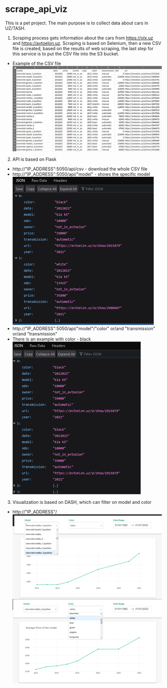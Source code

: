 # scrape_api_viz
This is a pet project.
The main purpose is to collect data about cars in UZ/TASH.

1. Scraping process gets information about the cars from https://olx.uz and https://avtoelon.uz.
   Scraping is based on Selenium, then a new CSV file is created, based on the results of web scraping, the last step for this service is to put the CSV file into the S3 bucket.
* Example of the CSV file
![img.png](images/csv.png)
2. API is based on Flask
* http://"IP_ADDRESS":5050/api/csv - download the whole CSV file 
* http://"IP_ADDRESS":5050/api/"model" - shows the specific model
![images/img.png](images/api1.png)
* http://"IP_ADDRESS":5050/api/"model"/"color" or/and "transmission" or/and "transmission"
* There is an example with color - black\
![img.png](images/api2.png)
3. Visualization is based on DASH, which can filter on model and color
* http://"IP_ADDRESS"/
![img.png](images/dash1.png)
![img.png](images/dash2.png)
